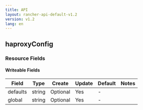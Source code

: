 ```yaml
---
title: API
layout: rancher-api-default-v1.2
version: v1.2
lang: en
---
```


## haproxyConfig



### Resource Fields

#### Writeable Fields

Field | Type | Create | Update | Default | Notes
---|---|---|---|---|---
defaults | string | Optional | Yes | - | 
global | string | Optional | Yes | - | 



<br>
